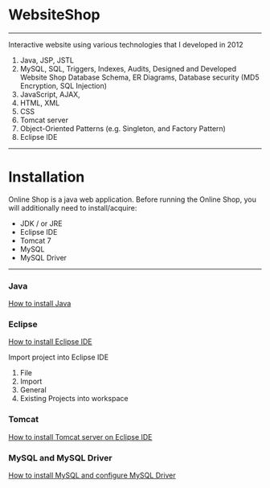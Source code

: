
# WebsiteShop #

----------

Interactive website using various technologies that I developed in 2012

1. Java, JSP, JSTL
2. MySQL, SQL, Triggers, Indexes, Audits, Designed and Developed Website Shop Database Schema, ER Diagrams, Database security (MD5 Encryption, SQL Injection)
3. JavaScript, AJAX, 
4. HTML, XML  
5. CSS
6. Tomcat server
7. Object-Oriented Patterns (e.g. Singleton, and Factory Pattern)
8. Eclipse IDE

----------

# Installation #

Online Shop is a java web application. Before running the Online Shop, you will additionally need to install/acquire:

- JDK / or JRE
- Eclipse IDE
- Tomcat 7
- MySQL 
- MySQL Driver

----------

### Java

[How to install Java](http://java.com/en/download/)

### Eclipse

[How to install Eclipse IDE](http://eclipse.org/downloads/ )

Import project into Eclipse IDE
1. File 
2. Import
3. General
4. Existing Projects into workspace

### Tomcat

[How to install Tomcat server on Eclipse IDE](https://www.youtube.com/watch?v=jOdCfW7-ybI)

### MySQL and MySQL Driver

[How to install MySQL and configure MySQL Driver](https://www.youtube.com/watch?v=2i4t-SL1VsU)

